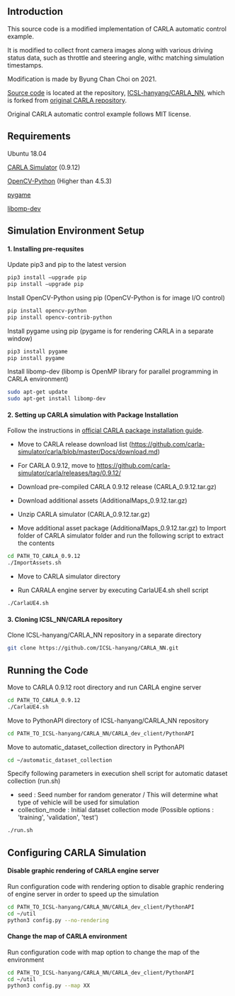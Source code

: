 ## Introduction

This source code is a modified implementation of CARLA automatic control example.

It is modified to collect front camera images along with various driving status data, such as throttle and steering angle, withc matching simulation timestamps.

Modification is made by Byung Chan Choi on 2021. 


[Source code](https://github.com/ICSL-hanyang/CARLA_NN/tree/master/CARLA_dev_client/PythonAPI/automatic_dataset_collection) is located at the repository, [ICSL-hanyang/CARLA_NN](https://github.com/ICSL-hanyang/CARLA_NN), which is forked from [original CARLA repository](https://github.com/carla-simulator/carla).

Original CARLA automatic control example follows MIT license.


## Requirements
Ubuntu 18.04

[CARLA Simulator](https://carla.org/) (0.9.12)

[OpenCV-Python](https://pytorch.org/) (Higher than 4.5.3)

[pygame](https://www.pyqtgraph.org/)

[libomp-dev](https://matplotlib.org/)

## Simulation Environment Setup
#### 1. Installing pre-requsites

Update pip3 and pip to the latest version

```bash
pip3 install –upgrade pip
pip install –upgrade pip
```

Install OpenCV-Python using pip (OpenCV-Python is for image I/O control)

```bash
pip install opencv-python
pip install opencv-contrib-python
```

Install pygame using pip (pygame is for rendering CARLA in a separate window)

```bash
pip3 install pygame
pip install pygame
```

Install libomp-dev (libomp is OpenMP library for parallel programming in CARLA environment)

```bash
sudo apt-get update
sudo apt-get install libomp-dev
```

#### 2. Setting up CARLA simulation with Package Installation

Follow the instructions in [official CARLA package installation guide](https://carla.readthedocs.io/en/0.9.12/start_quickstart/).

- Move to CARLA release download list (https://github.com/carla-simulator/carla/blob/master/Docs/download.md)

- For CARLA 0.9.12, move to https://github.com/carla-simulator/carla/releases/tag/0.9.12/

- Download pre-compiled CARLA 0.9.12 release (CARLA_0.9.12.tar.gz)

- Download additional assets (AdditionalMaps_0.9.12.tar.gz)

- Unzip CARLA simulator (CARLA_0.9.12.tar.gz)

- Move additional asset package (AdditionalMaps_0.9.12.tar.gz) to Import folder of CARLA simulator folder and run the following script to extract the contents

```bash
cd PATH_TO_CARLA_0.9.12
./ImportAssets.sh
```

- Move to CARLA simulator directory

- Run CARALA engine server by executing CarlaUE4.sh shell script

```bash
./CarlaUE4.sh
```

#### 3. Cloning ICSL_NN/CARLA repository

Clone ICSL-hanyang/CARLA_NN repository in a separate directory

```bash
git clone https://github.com/ICSL-hanyang/CARLA_NN.git
```


## Running the Code

Move to CARLA 0.9.12 root directory and run CARLA engine server

```bash
cd PATH_TO_CARLA_0.9.12
./CarlaUE4.sh
```

Move to PythonAPI directory of ICSL-hanyang/CARLA_NN repository

```bash
cd PATH_TO_ICSL-hanyang/CARLA_NN/CARLA_dev_client/PythonAPI
```

Move to automatic_dataset_collection directory in PythonAPI

```bash
cd ~/automatic_dataset_collection
```

Specify following parameters in execution shell script for automatic dataset collection (run.sh)

- seed : Seed number for random generator / This will determine what type of vehicle will be used for simulation
- collection_mode : Initial dataset collection mode (Possible options : 'training', 'validation', 'test')

```bash
./run.sh
```

## Configuring CARLA Simulation

#### Disable graphic rendering of CARLA engine server

Run configuration code with rendering option to disable graphic rendering of engine server in order to speed up the simulation

```bash
cd PATH_TO_ICSL-hanyang/CARLA_NN/CARLA_dev_client/PythonAPI
cd ~/util
python3 config.py --no-rendering
```

#### Change the map of CARLA environment

Run configuration code with map option to change the map of the environment

```bash
cd PATH_TO_ICSL-hanyang/CARLA_NN/CARLA_dev_client/PythonAPI
cd ~/util
python3 config.py --map XX
```